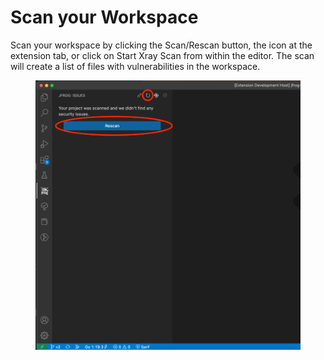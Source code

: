 # Scan your Workspace

Scan your workspace by clicking the Scan/Rescan button, the icon at the extension tab, or click on Start Xray Scan from within the editor. The scan will create a list of files with vulnerabilities in the workspace.&#x20;

<figure><img src="../../../.gitbook/assets/image (2).png" alt=""><figcaption></figcaption></figure>
